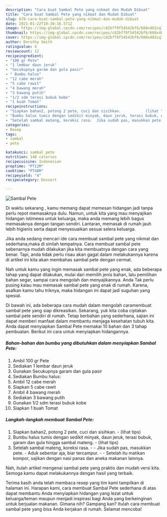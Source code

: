 ```yaml
---
description: "Cara buat Sambal Pete yang nikmat dan Mudah Dibuat"
title: "Cara buat Sambal Pete yang nikmat dan Mudah Dibuat"
slug: 678-cara-buat-sambal-pete-yang-nikmat-dan-mudah-dibuat
date: 2021-01-22T10:30:16.571Z
image: https://img-global.cpcdn.com/recipes/c82bff9f54542bf6/680x482cq70/sambal-pete-foto-resep-utama.jpg
thumbnail: https://img-global.cpcdn.com/recipes/c82bff9f54542bf6/680x482cq70/sambal-pete-foto-resep-utama.jpg
cover: https://img-global.cpcdn.com/recipes/c82bff9f54542bf6/680x482cq70/sambal-pete-foto-resep-utama.jpg
author: Dorothy Smith
ratingvalue: 4
reviewcount: 12
recipeingredient:
- "100 gr Pete"
- "1 lembar daun jeruk"
- "Secukupnya garam dan gula pasir"
- " Bumbu halus"
- "12 cabe merah"
- "5 cabe rawit"
- "4 bawang merah"
- "3 bawang putih"
- "1/2 sdm terasi bubuk kobe"
- "1 buah Tomat"
recipeinstructions:
- "Siapkan bahan2, potong 2 pete, cuci dan sisihkan.           (lihat tips)"
- "Bumbu halus tumis dengan sedikit minyak, daun jeruk, terasi bubuk, garam dan gula hingga sambal mateng.           (lihat tips)"
- "Setelah sambal mateng, koreksi rasa.  Jika sudah pas, masukkan pete. Aduk sebentar aja, biar tercampur.  Setelah itu matikan kompor, sajikan dengan nasi panas dan aneka makanan lainnya."
categories:
- Resep
tags:
- sambal
- pete

katakunci: sambal pete 
nutrition: 148 calories
recipecuisine: Indonesian
preptime: "PT12M"
cooktime: "PT48M"
recipeyield: "4"
recipecategory: Dessert

---
```



![Sambal Pete](https://img-global.cpcdn.com/recipes/c82bff9f54542bf6/680x482cq70/sambal-pete-foto-resep-utama.jpg)

Di waktu  sekarang , kamu memang dapat memesan hidangan jadi tanpa perlu repot memasaknya dulu. Namun, untuk kita yang mau menyajikan hidangan istimewa untuk keluarga, maka anda memang lebih bagus memasaknya dengan tangan sendiri. Lantaran, memasak di rumah jauh lebih higienis serta dapat menyesuaikan sesuai selera keluarga.

Jika anda sedang mencari ide cara membuat sambal pete yang nikmat dan sederhana,maka di sinilah tempatnya. Cara membuat sambal pete  sebenarnya mudah dilakukan jika kita membuatnya dengan cara yang benar. Tapi, anda tidak perlu risau akan gagal dalam melakukannya 
karena di artikel ini kita akan membahas sambal pete dengan cermat.  



Nah untuk kamu yang ingin memasak sambal pete yang enak, ada beberapa tahap yang dapat dilakukan, mulai dari memilih jenis bahan, lalu pemilihan bahan segar, sampai cara mengolah dan menyajikannya. Anda Tak perlu pusing kalau mau memasak sambal pete yang enak di rumah. Karena, asalkan kamu  tahu triknya, maka hidangan ini dapat jadi suguhan yang spesial.

Di bawah ini, ada beberapa cara mudah dalam mengolah caramembuat sambal pete yang siap dikreasikan. Sekarang, yuk kita coba ciptakan sambal pete sendiri di rumah. Tetap berbahan yang sederhana, sajian ini dapat memberi manfaat dalam membantu menjaga kesehatan tubuh kita. Anda dapat menyiapkan Sambal Pete memakai 10 bahan dan 3 tahap pembuatan. Berikut ini cara untuk menyiapkan hidangannya.

<!--inarticleads1-->

##### Bahan-bahan dan bumbu yang dibutuhkan dalam menyiapkan Sambal Pete:

1. Ambil 100 gr Pete
1. Sediakan 1 lembar daun jeruk
1. Gunakan Secukupnya garam dan gula pasir
1. Sediakan  Bumbu halus:
1. Ambil 12 cabe merah
1. Siapkan 5 cabe rawit
1. Ambil 4 bawang merah
1. Sediakan 3 bawang putih
1. Gunakan 1/2 sdm terasi bubuk kobe
1. Siapkan 1 buah Tomat




<!--inarticleads2-->

##### Langkah-langkah membuat Sambal Pete:

1. Siapkan bahan2, potong 2 pete, cuci dan sisihkan. -           (lihat tips)
1. Bumbu halus tumis dengan sedikit minyak, daun jeruk, terasi bubuk, garam dan gula hingga sambal mateng. -           (lihat tips)
1. Setelah sambal mateng, koreksi rasa. -  - Jika sudah pas, masukkan pete. - Aduk sebentar aja, biar tercampur. -  - Setelah itu matikan kompor, sajikan dengan nasi panas dan aneka makanan lainnya.




Nah, itulah artikel mengenai  sambal pete  yang praktis dan mudah versi kita. Semoga kamu dapat melakukannya dengan hasil yang terbaik. 

Terima kasih anda telah membaca resep yang tim kami tampilkan di halaman ini. Harapan kami, cara membuat  Sambal Pete sederhana di atas dapat membantu Anda menyiapkan hidangan yang lezat untuk keluarga/teman maupun menjadi inspirasi bagi Anda yang berkeinginan untuk berjualan makanan. Gimana nih? Gampang kan? Itulah cara membuat sambal pete yang bisa Anda kerjakan di rumah. Selamat mencoba!

